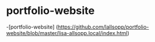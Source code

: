 # portfolio-website

-[portfolio-website]
(https://github.com/lallsopp/portfolio-website/blob/master/lisa-allsopp.local/index.html)
